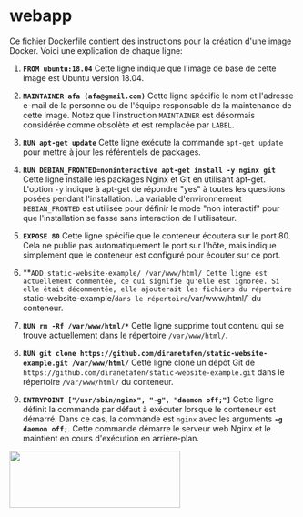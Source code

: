 # webapp

Ce fichier Dockerfile contient des instructions pour la création d'une image Docker. Voici une explication de chaque ligne:

1.  **`FROM ubuntu:18.04`** Cette ligne indique que l'image de base de cette image est Ubuntu version 18.04.
    
2.  **`MAINTAINER afa (afa@gmail.com)`** Cette ligne spécifie le nom et l'adresse e-mail de la personne ou de l'équipe responsable de la maintenance de cette image. Notez que l'instruction `MAINTAINER` est désormais considérée comme obsolète et est remplacée par `LABEL`.
    
3.  **`RUN apt-get update`** Cette ligne exécute la commande `apt-get update` pour mettre à jour les référentiels de packages.
    
4.  **`RUN DEBIAN_FRONTED=noninteractive apt-get install -y nginx git`** Cette ligne installe les packages Nginx et Git en utilisant apt-get. L'option `-y` indique à apt-get de répondre "yes" à toutes les questions posées pendant l'installation. La variable d'environnement `DEBIAN_FRONTED` est utilisée pour définir le mode "non interactif" pour que l'installation se fasse sans interaction de l'utilisateur.
    
5.  **`EXPOSE 80`** Cette ligne spécifie que le conteneur écoutera sur le port 80. Cela ne publie pas automatiquement le port sur l'hôte, mais indique simplement que le conteneur est configuré pour écouter sur ce port.
    
6.  **`ADD static-website-example/ /var/www/html/ Cette ligne est actuellement commentée, ce qui signifie qu'elle est ignorée. Si elle était décommentée, elle ajouterait les fichiers du répertoire `static-website-example/` dans le répertoire `/var/www/html/` du conteneur.
    
7.  **`RUN rm -Rf /var/www/html/*`** Cette ligne supprime tout contenu qui se trouve actuellement dans le répertoire `/var/www/html/`.
    
8.  **`RUN git clone https://github.com/diranetafen/static-website-example.git /var/www/html/`** Cette ligne clone un dépôt Git de `https://github.com/diranetafen/static-website-example.git` dans le répertoire `/var/www/html/` du conteneur.
    
9.  **`ENTRYPOINT ["/usr/sbin/nginx", "-g", "daemon off;"]`** Cette ligne définit la commande par défaut à exécuter lorsque le conteneur est démarré. Dans ce cas, la commande est `nginx` avec les arguments **`-g daemon off;`**. Cette commande démarre le serveur web Nginx et le maintient en cours d'exécution en arrière-plan.

<img src="https://user-images.githubusercontent.com/40942166/224547004-c71c1274-cc72-44a4-8d7f-4caa5a1c84fc.jpg" width="300" height="100">

